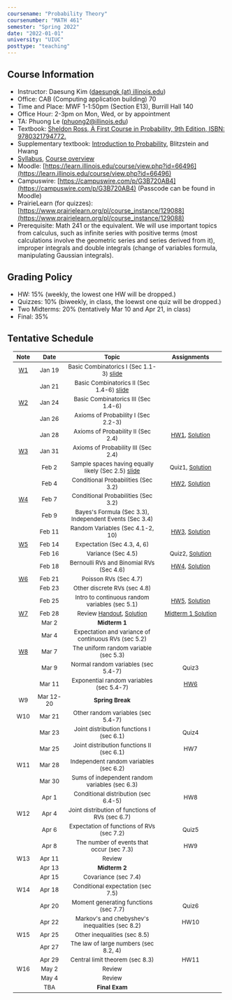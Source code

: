 ```yaml
---
coursename: "Probability Theory"
coursenumber: "MATH 461"
semester: "Spring 2022"
date: "2022-01-01"
university: "UIUC"
posttype: "teaching"
---
```


## Course Information 
- Instructor: Daesung Kim ([daesungk (at) illinois.edu](mailto:daesungk@illinois.edu))
- Office: CAB (Computing application building) 70
- Time and Place: MWF 1-1:50pm (Section E13), Burrill Hall 140
- Office Hour: 2-3pm on Mon, Wed, or by appointment
- TA: Phuong Le (phuong2@illinois.edu)
- Textbook: [Sheldon Ross, A First Course in Probability, 9th Edition, ISBN: 9780321794772.](https://www.amazon.com/First-Course-Probability-9th/dp/032179477X)
- Supplementary textbook: [Introduction to Probability](http://probabilitybook.net), Blitzstein and Hwang
- [Syllabus](syllabus.pdf), [Course overview](overview.pdf) 
- Moodle: [https://learn.illinois.edu/course/view.php?id=66496](https://learn.illinois.edu/course/view.php?id=66496)
- Campuswire: [https://campuswire.com/p/G3B720AB4](https://campuswire.com/p/G3B720AB4) (Passcode can be found in Moodle)
- PrairieLearn (for quizzes): [https://www.prairielearn.org/pl/course_instance/129088](https://www.prairielearn.org/pl/course_instance/129088)
- Prerequisite: Math 241 or the equivalent. We will use important topics from calculus, such as infinite series with positive terms (most calculations involve the geometric series and series derived from it), improper integrals and double integrals (change of variables formula, manipulating Gaussian integrals).

## Grading Policy
- HW: 15% (weekly, the lowest one HW will be dropped.)
- Quizzes: 10% (biweekly, in class, the loewst one quiz will be dropped.)
- Two Midterms: 20% (tentatively Mar 10 and Apr 21, in class)
- Final: 35%

## Tentative Schedule 
| Note         | Date      | Topic                                                           | Assignments                             |
| ---          | ---       | ---                                                             | ---                                     |
| [W1](w1.pdf) | Jan 19    | Basic Combinatorics I (Sec 1.1-3) [slide](lec1.pdf)             |                                         |
|              | Jan 21    | Basic Combinatorics II (Sec 1.4-6) [slide](lec2.pdf)            |                                         |
| [W2](w2.pdf) | Jan 24    | Basic Combinatorics III (Sec 1.4-6)                             |                                         |
|              | Jan 26    | Axioms of Probability I (Sec 2.2-3)                             |                                         |
|              | Jan 28    | Axioms of Probability II (Sec 2.4)                              | [HW1](hw1.pdf), [Solution](hw1-sol.pdf) |
| [W3](w3.pdf) | Jan 31    | Axioms of Probability III (Sec 2.4)                             |                                         |
|              | Feb 2     | Sample spaces having equally likely (Sec 2.5) [slide](lec5.pdf) | Quiz1, [Solution](quiz1-sol.pdf)        |
|              | Feb 4     | Conditional Probabilities (Sec 3.2)                             | [HW2](hw2.pdf), [Solution](hw2-sol.pdf) |
| [W4](w4.pdf) | Feb 7     | Conditional Probabilities (Sec 3.2)                             |                                         |
|              | Feb 9     | Bayes's Formula (Sec 3.3), Independent Events (Sec 3.4)         |                                         |
|              | Feb 11    | Random Variables (Sec 4.1-2, 10)                                | [HW3](hw3.pdf), [Solution](hw3-sol.pdf) |
| [W5](w5.pdf) | Feb 14    | Expectation (Sec 4.3, 4, 6)                                     |                                         |
|              | Feb 16    | Variance (Sec 4.5)                                              | Quiz2, [Solution](quiz2-sol.pdf)        |
|              | Feb 18    | Bernoulli RVs and Binomial RVs (Sec 4.6)                        | [HW4](hw4.pdf), [Solution](hw4-sol.pdf) |
| [W6](w6.pdf) | Feb 21    | Poisson RVs (Sec 4.7)                                           |                                         |
|              | Feb 23    | Other discrete RVs (sec 4.8)                                    |                                         |
|              | Feb 25    | Intro to continuous random variables (sec 5.1)                  | [HW5](hw5.pdf), [Solution](hw5-sol.pdf) |
| [W7](w7.pdf) | Feb 28    | Review [Handout](e-1-prac.pdf), [Solution](e-1-prac-sol.pdf)    | [Midterm 1 Solution](e-1-sol.pdf)       |
|              | Mar 2     | **Midterm 1**                                                   |                                         |
|              | Mar 4     | Expectation and variance of continuous RVs (sec 5.2)            |                                         |
| [W8](w8.pdf) | Mar 7     | The uniform random variable (sec 5.3)                           |                                         |
|              | Mar 9     | Normal random variables (sec 5.4-7)                             | Quiz3                                   |
|              | Mar 11    | Exponential random variables (sec 5.4-7)                        | [HW6](hw6.pdf)                          |
| W9           | Mar 12-20 | **Spring Break**                                                |                                         |
| W10          | Mar 21    | Other random variables (sec 5.4-7)                              |                                         |
|              | Mar 23    | Joint distribution functions I (sec 6.1)                        | Quiz4                                   |
|              | Mar 25    | Joint distribution functions II (sec 6.1)                       | HW7                                     |
| W11          | Mar 28    | Independent random variables (sec 6.2)                          |                                         |
|              | Mar 30    | Sums of independent random variables (sec 6.3)                  |                                         |
|              | Apr 1     | Conditional distribution (sec 6.4-5)                            | HW8                                     |
| W12          | Apr 4     | Joint distribution of functions of RVs (sec 6.7)                |                                         |
|              | Apr 6     | Expectation of functions of RVs (sec 7.2)                       | Quiz5                                   |
|              | Apr 8     | The number of events that occur (sec 7.3)                       | HW9                                     |
| W13          | Apr 11    | Review                                                          |                                         |
|              | Apr 13    | **Midterm 2**                                                   |                                         |
|              | Apr 15    | Covariance (sec 7.4)                                            |                                         |
| W14          | Apr 18    | Conditional expectation (sec 7.5)                               |                                         |
|              | Apr 20    | Moment generating functions (sec 7.7)                           | Quiz6                                   |
|              | Apr 22    | Markov's and chebyshev's inequalities (sec 8.2)                 | HW10                                    |
| W15          | Apr 25    | Other inequalities (sec 8.5)                                    |                                         |
|              | Apr 27    | The law of large numbers (sec 8.2, 4)                           |                                         |
|              | Apr 29    | Central limit theorem (sec 8.3)                                 | HW11                                    |
| W16          | May 2     | Review                                                          |                                         |
|              | May 4     | Review                                                          |                                         |
|              | TBA       | **Final Exam**                                                  |                                         |


<style>
table {
    width: 95%;
    margin: 0px auto;
    font-size: 95%;
    text-align: center;
}
table td:first-of-type {
    text-align: center;
}
table td:nth-of-type(2) {
    text-align: center;
}
table td:nth-of-type(4) {
    text-align: center;
}
table th:first-of-type {
    width: 10%;
    text-align: center;
}
table th:nth-of-type(2) {
    width: 15%;
    text-align: center;
}
table th:nth-of-type(3) {
    width: 45%;
    text-align: center;
}
table th:nth-of-type(4) {
    width: 30%;
    text-align: center;
}
</style>
